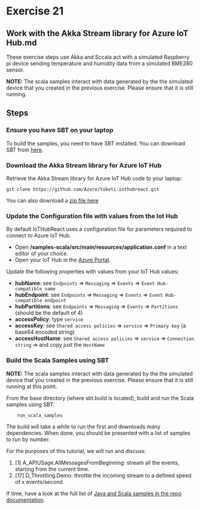 # Exercise 21

## Work with the Akka Stream library for Azure IoT Hub.md
These exercise steps use Akka and Sccala act with a simulated Raspberry pi
device sending temperature and humidity data from a simulated BME280 sensor. 

**NOTE:** The scala samples interact with data generated by the the simulated
device that you created in the previous exercise.  Please
ensure that it is still running.

## Steps

### Ensure you have SBT on your laptop
To build the samples, you need to have SBT installed. You can download SBT from
[here](https://www.scala-sbt.org/download.html).

### Download the Akka Stream library for Azure IoT Hub

Retrieve the Akka Stream library for Azure IoT Hub code to your laptop:
```cmd/sh
git clone https://github.com/Azure/toketi-iothubreact.git

```

You can also download a [zip file
here](https://github.com/Azure/toketi-iothubreact/master.zip)

### Update the Configuration file with values from the Iot Hub

By default IoTHubReact uses a configuration file for parameters required to
connect to Azure IoT Hub. 

- Open **/samples-scala/src/main/resources/application.conf** in a text editor
  of your choice.
- Open your IoT Hub in the [Azure Portal](https://portal.azure.com).  

Update the following properties with values from your IoT Hub values:

* **hubName**: see `Endpoints` ⇒ `Messaging` ⇒ `Events` ⇒ `Event Hub-compatible
  name`
* **hubEndpoint**: see `Endpoints` ⇒ `Messaging` ⇒ `Events` ⇒ `Event
  Hub-compatible endpoint`
* **hubPartitions**: see `Endpoints` ⇒ `Messaging` ⇒ `Events` ⇒ `Partitions`
  (should be the default of 4)
* **accessPolicy**: type `service`
* **accessKey**: see `Shared access policies` ⇒ `service` ⇒ `Primary key` (a
  base64 encoded string)
* **accessHostName**: see `Shared access policies` ⇒ `service` ⇒ `Connection
  string` ⇒ and copy just the `HostName`


### Build the Scala Samples using SBT

**NOTE:** The scala samples interact with data generated by the the simulated
device that you created in the previous exercise.  Please
ensure that it is still running at this point.

From the base directory (where sbt.build is located), build and run the Scala
samples using SBT: 

```cmd/sh
    run_scala_samples
```

The build will take a while to run the first and downloads many dependencies.
When done, you should be presented with a list of samples to run by number.  

For the purposes of this tutorial, we will run and discuss:

1.  [1] A_APIUSage.AllMessagesFromBeginning: stream all the events, starting from the current
   time.
17.  [17] D_Throttling.Demo: throttle the incoming stream to a defined speed of
   x events/second.

If time, have a look at the full list of [Java and Scala samples in the repo
documentation](https://github.com/Azure/toketi-iothubreact).
